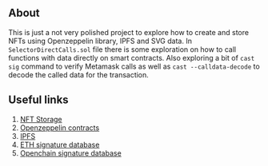 ## About

This is just a not very polished project to explore how to create and store NFTs using Openzeppelin library, IPFS and SVG data.
In `SelectorDirectCalls.sol` file there is some exploration on how to call functions with data directly on smart contracts. Also exploring a bit of `cast sig` command to verify Metamask calls as well as `cast --calldata-decode` to decode the called data for the transaction.

## Useful links

1) [NFT Storage](https://nft.storage/)
2) [Openzeppelin contracts](https://github.com/OpenZeppelin/openzeppelin-contracts)
3) [IPFS](https://ipfs.tech/)
4) [ETH signature database](https://www.4byte.directory/)
5) [Openchain signature database](https://openchain.xyz/signatures)